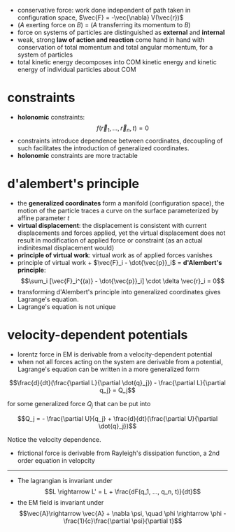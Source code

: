 - conservative force: work done independent of path taken in configuration space, $\vec{F} = -\vec{\nabla} V(\vec{r})$
- (*A* exerting force on *B*) = (*A* transferring its momentum to *B*)
- force on systems of particles are distinguished as **external** and **internal**
- weak, strong **law of action and reaction** come hand in hand with conservation of total momentum and total angular momentum, for a system of particles
- total kinetic energy decomposes into COM kinetic energy and kinetic energy of individual particles about COM

# constraints
- **holonomic** constraints: $$f(\vec{r}_1,...,\vec{r}_n,t) = 0$$
- constraints introduce dependence between coordinates, decoupling of such facilitates the introduction of generalized coordinates.
- **holonomic** constraints are more tractable

# d'alembert's principle
- the **generalized coordinates** form a manifold (configuration space), the motion of the particle traces a curve on the surface parameterized by affine parameter $t$
- **virtual displacement**: the displacement is consistent with current displacements and forces applied, yet the virtual displacement does not result in modification of applied force or constraint (as an actual indinitesmal displacement would)
- **principle of virtual work**: virtual work as of applied forces vanishes
- principle of virtual work + $\vec{F}_i - \dot{\vec{p}}_i$ = **d'Alembert's principle**:
$$\sum_i [\vec{F}_i^{(a)} - \dot{\vec{p}}_i] \cdot \delta \vec{r}_i = 0$$
- transforming d'Alembert's principle into generalized coordinates gives Lagrange's equation.
- Lagrange's equation is not unique
# velocity-dependent potentials
- lorentz force in EM is derivable from a velocity-dependent potential
- when not all forces acting on the system are derivable from a potential, Lagrange's equation can be written in a more generalized form

$$\frac{d}{dt}(\frac{\partial L}{\partial \dot{q}_j}) - \frac{\partial L}{\partial q_j} = Q_j$$

for some generalized force $Q_j$ that can be put into

 $$Q_j = - \frac{\partial U}{q_j} + \frac{d}{dt}(\frac{\partial U}{\partial \dot{q}_j})$$
 
 Notice the velocity dependence.

- frictional force is derivable from Rayleigh's dissipation function, a 2nd order equation in velopcity

---

- The lagrangian is invariant under 
$$L \rightarrow L' = L + \frac{dF(q_1, ..., q_n, t)}{dt}$$
- the EM field is invariant under
$$\vec{A}\rightarrow \vec{A} + \nabla \psi, \quad \phi \rightarrow \phi - \frac{1}{c}\frac{\partial \psi}{\partial t}$$
